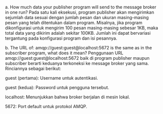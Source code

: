 a. How much data your publisher program will send to the message broker in one run?
Pada satu kali eksekusi, program publisher akan mengirimkan sejumlah data sesuai dengan jumlah pesan dan ukuran masing-masing pesan yang telah ditentukan dalam program. Misalnya, jika program dikonfigurasi untuk mengirim 100 pesan masing-masing sebesar 1KB, maka total data yang dikirim adalah sekitar 100KB. Jumlah ini dapat bervariasi tergantung pada konfigurasi program dan isi pesannya.

b. The URL of: amqp://guest:guest@localhost:5672 is the same as in the subscriber program, what does it mean?
Penggunaan URL amqp://guest:guest@localhost:5672 baik di program publisher maupun subscriber berarti keduanya terkoneksi ke message broker yang sama. Rinciannya sebagai berikut:

guest (pertama): Username untuk autentikasi.

guest (kedua): Password untuk pengguna tersebut.

localhost: Menunjukkan bahwa broker berjalan di mesin lokal.

5672: Port default untuk protokol AMQP.
